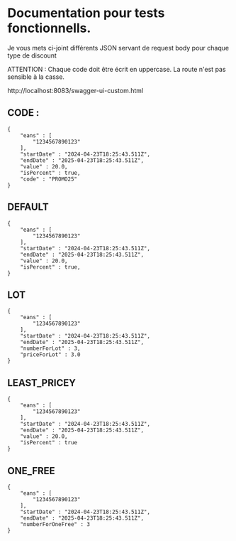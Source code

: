 # Documentation pour tests fonctionnells.

Je vous mets ci-joint différents JSON servant de request body pour chaque type de discount

ATTENTION : Chaque code doit être écrit en uppercase. La route n'est pas sensible à la casse.

http://localhost:8083/swagger-ui-custom.html

## CODE :

```
{
    "eans" : [
        "1234567890123"
    ],
    "startDate" : "2024-04-23T18:25:43.511Z",
    "endDate" : "2025-04-23T18:25:43.511Z",
    "value" : 20.0,
    "isPercent" : true,
    "code" : "PROMO25"
}
```

## DEFAULT

```
{
    "eans" : [
        "1234567890123"
    ],
    "startDate" : "2024-04-23T18:25:43.511Z",
    "endDate" : "2025-04-23T18:25:43.511Z",
    "value" : 20.0,
    "isPercent" : true,
}
```

## LOT

```
{
    "eans" : [
        "1234567890123"
    ],
    "startDate" : "2024-04-23T18:25:43.511Z",
    "endDate" : "2025-04-23T18:25:43.511Z",
    "numberForLot" : 3,
    "priceForLot" : 3.0
}
```

## LEAST_PRICEY

```
{
    "eans" : [
        "1234567890123"
    ],
    "startDate" : "2024-04-23T18:25:43.511Z",
    "endDate" : "2025-04-23T18:25:43.511Z",
    "value" : 20.0,
    "isPercent" : true
}
```

## ONE_FREE

```
{
    "eans" : [
        "1234567890123"
    ],
    "startDate" : "2024-04-23T18:25:43.511Z",
    "endDate" : "2025-04-23T18:25:43.511Z",
    "numberForOneFree" : 3
}
```